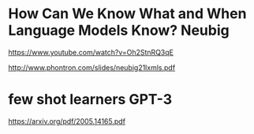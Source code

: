 
# How Can We Know What and When Language Models Know? Neubig

https://www.youtube.com/watch?v=Oh2StnRQ3qE

http://www.phontron.com/slides/neubig21lxmls.pdf

# few shot learners GPT-3

https://arxiv.org/pdf/2005.14165.pdf

